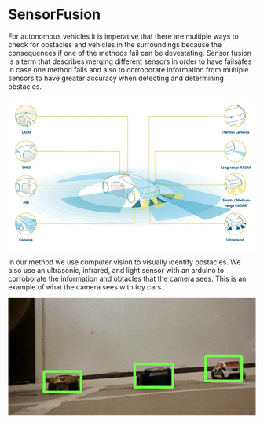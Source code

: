 # SensorFusion

For autonomous vehicles it is imperative that there are multiple ways to check for obstacles and vehicles in the surroundings because the consequences if one of the methods fail can be devestating. Sensor fusion is a term that describes merging different sensors in order to have failsafes in case one method fails and also to corroborate information from multiple sensors to have greater accuracy when detecting and determining obstacles.

![My Image](SensorFusion/Results/Example.png)

In our method we use computer vision to visually identify obstacles. We also use an ultrasonic, infrared, and light sensor with an arduino to corroborate the information and obtacles that the camera sees. This is an example of what the camera sees with toy cars.

![My Image](SensorFusion/Results/Cam5.png)
